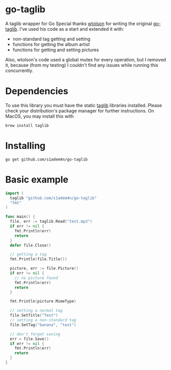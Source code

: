 # go-taglib

A taglib wrapper for Go
Special thanks [wtolson](https://github.com/wtolson) for writing the original [go-taglib](https://github.com/wtolson/go-taglib).
I've used his code as a start and extended it with:
- non-standard tag getting and setting
- functions for getting the album artist
- functions for getting and setting pictures

Also, wtolson's code used a global mutex for every operation, but I removed it, because (from my testing) I couldn't find any issues while running this concurrently.


# Dependencies
To use this library you must have the static [taglib](https://taglib.org) libraries installed. Please check your distribution's package manager for further instructions.
On MacOS, you may install this with

    brew install taglib


# Installing
    
    go get github.com/s1adem4n/go-taglib


# Basic example
```go
import (
  taglib "github.com/s1adem4n/go-taglib"
  "fmt"
)

func main() {
  file, err := taglib.Read("test.mp3")
  if err != nil {
    fmt.Println(err)
    return
  }
  defer file.Close()

  // getting a tag
  fmt.Println(file.Title())

  picture, err := file.Picture()
  if err != nil {
    // no picture found
    fmt.Println(err)
    return
  }

  fmt.Println(picture.MimeType)

  // setting a normal tag
  file.SetTitle("Test")
  // setting a non-standard tag
  file.SetTag("banana", "text")

  // don't forget saving
  err = file.Save()
  if err != nil {
    fmt.Println(err)
    return
  }
}
```
